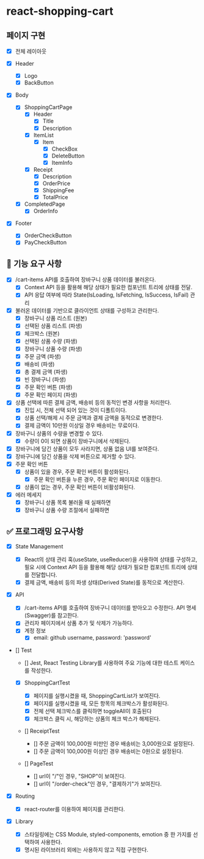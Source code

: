 # react-shopping-cart

## 페이지 구현

- [x] 전체 레이아웃

- [x] Header
  - [x] Logo
  - [x] BackButton
- [x] Body
  - [x] ShoppingCartPage
    - [x] Header
      - [x] Title
      - [x] Description
    - [x] ItemList
      - [x] Item
        - [x] CheckBox
        - [x] DeleteButton
        - [x] ItemInfo
    - [x] Receipt
      - [x] Description
      - [x] OrderPrice
      - [x] ShippingFee
      - [x] TotalPrice
  - [x] CompletedPage
    - [x] OrderInfo
- [x] Footer
  - [x] OrderCheckButton
  - [x] PayCheckButton

## 🎯 기능 요구 사항

- [x] /cart-items API를 호출하여 장바구니 상품 데이터를 불러온다.
  - [x] Context API 등을 활용해 해당 상태가 필요한 컴포넌트 트리에 상태를 전달.
  - [x] API 응답 여부에 따라 State(IsLoading, IsFetching, IsSuccess, IsFail) 관리
- [x] 불러온 데이터를 기반으로 클라이언트 상태를 구성하고 관리한다.
  - [x] 장바구니 상품 리스트 (원본)
  - [x] 선택된 상품 리스트 (파생)
  - [x] 체크박스 (원본)
  - [x] 선택된 상품 수량 (파생)
  - [x] 장바구니 상품 수량 (파생)
  - [x] 주문 금액 (파생)
  - [x] 배송비 (파생)
  - [x] 총 결제 금액 (파생)
  - [x] 빈 장바구니 (파생)
  - [x] 주문 확인 버튼 (파생)
  - [x] 주문 확인 페이지 (파생)
- [x] 상품 선택에 따른 결제 금액, 배송비 등의 동적인 변경 사항을 처리한다.
  - [x] 진입 시, 전체 선택 되어 있는 것이 디폴트이다.
  - [x] 상품 선택/해제 시 주문 금액과 결제 금액을 동적으로 변경한다.
  - [x] 결제 금액이 10만원 이상일 경우 배송비는 무료이다.
- [x] 장바구니 상품의 수량을 변경할 수 있다.
  - [x] 수량이 0이 되면 상품이 장바구니에서 삭제된다.
- [x] 장바구니에 담긴 상품이 모두 사라지면, 상품 없음 UI를 보여준다.
- [x] 장바구니에 담긴 상품을 삭제 버튼으로 제거할 수 있다.
- [x] 주문 확인 버튼
  - [x] 상품이 있을 경우, 주문 확인 버튼이 활성화된다.
    - [x] 주문 확인 버튼을 누른 경우, 주문 확인 페이지로 이동한다.
  - [x] 상품이 없는 경우, 주문 확인 버튼이 비활성화된다.
- [x] 에러 메세지
  - [x] 장바구니 상품 목록 불러올 때 실패하면
  - [x] 장바구니 상품 수량 조절에서 실패하면

## ✅ 프로그래밍 요구사항

- [x] State Management

  - [x] React의 상태 관리 훅(useState, useReducer)을 사용하여 상태를 구성하고, 필요 시에 Context API 등을 활용해 해당 상태가 필요한 컴포넌트 트리에 상태를 전달합니다.
  - [x] 결제 금액, 배송비 등의 파생 상태(Derived State)를 동적으로 계산한다.

- [x] API

  - [x] /cart-items API를 호출하여 장바구니 데이터를 받아오고 수정한다. API 명세(Swagger)를 참고한다.
  - [x] 관리자 페이지에서 상품 추가 및 삭제가 가능하다.
  - [x] 계정 정보
    - [x] email: github username, password: 'password'

- [] Test

  - [] Jest, React Testing Library를 사용하여 주요 기능에 대한 테스트 케이스를 작성한다.
  - [x] ShoppingCartTest

    - [x] 페이지를 실행시켰을 때, ShoppingCartList가 보여진다.
    - [x] 페이지를 실행시켰을 때, 모든 항목의 체크박스가 활성화된다.
    - [x] 전체 선택 체크박스를 클릭하면 toggleAll이 호출된다
    - [x] 체크박스 클릭 시, 해당하는 상품의 체크 박스가 해제된다.

  - [] ReceiptTest

    - [] 주문 금액이 100,000원 미만인 경우 배송비는 3,000원으로 설정된다.
    - [] 주문 금액이 100,000원 이상인 경우 배송비는 0원으로 설정된다.

  - [] PageTest
    - [] url이 "/"인 경우, "SHOP"이 보여진다.
    - [] url이 "/order-check"인 경우, "결제하기"가 보여진다.

- [x] Routing

  - [x] react-router를 이용하여 페이지를 관리한다.

- [x] Library
  - [x] 스타일링에는 CSS Module, styled-components, emotion 중 한 가지를 선택하여 사용한다.
  - [x] 명시된 라이브러리 외에는 사용하지 않고 직접 구현한다.
